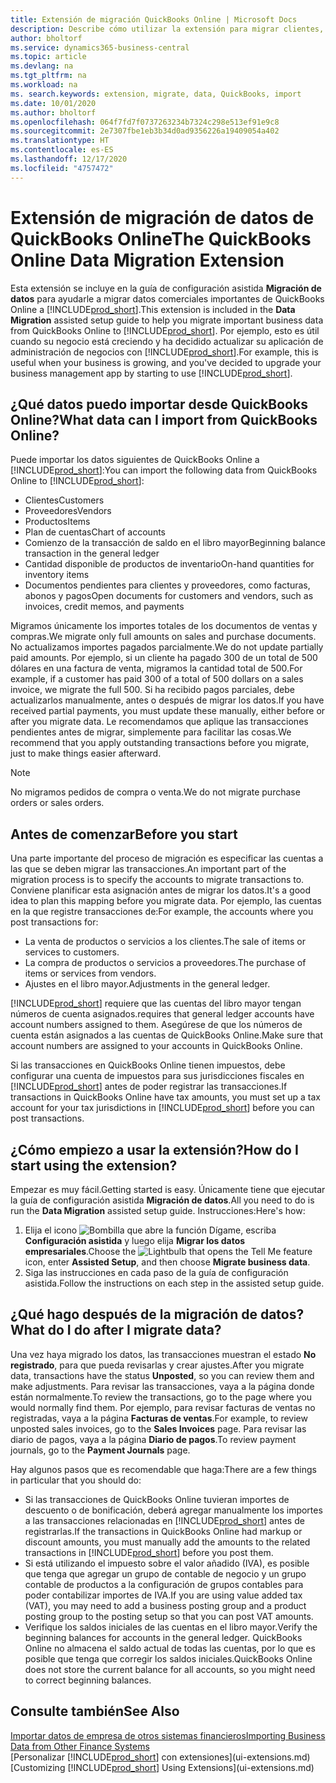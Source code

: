 ```yaml
---
title: Extensión de migración QuickBooks Online | Microsoft Docs
description: Describe cómo utilizar la extensión para migrar clientes, proveedores, elementos y cuentas de QuickBooks Online a Business Central.
author: bholtorf
ms.service: dynamics365-business-central
ms.topic: article
ms.devlang: na
ms.tgt_pltfrm: na
ms.workload: na
ms. search.keywords: extension, migrate, data, QuickBooks, import
ms.date: 10/01/2020
ms.author: bholtorf
ms.openlocfilehash: 064f7fd7f0737263234b7324c298e513ef91e9c8
ms.sourcegitcommit: 2e7307fbe1eb3b34d0ad9356226a19409054a402
ms.translationtype: HT
ms.contentlocale: es-ES
ms.lasthandoff: 12/17/2020
ms.locfileid: "4757472"
---
```

# <a name="the-quickbooks-online-data-migration-extension"></a><span data-ttu-id="a268a-103">Extensión de migración de datos de QuickBooks Online</span><span class="sxs-lookup"><span data-stu-id="a268a-103">The QuickBooks Online Data Migration Extension</span></span>

<span data-ttu-id="a268a-104">Esta extensión se incluye en la guía de configuración asistida **Migración de datos** para ayudarle a migrar datos comerciales importantes de QuickBooks Online a [!INCLUDE[prod_short](includes/prod_short.md)].</span><span class="sxs-lookup"><span data-stu-id="a268a-104">This extension is included in the **Data Migration** assisted setup guide to help you migrate important business data from QuickBooks Online to [!INCLUDE[prod_short](includes/prod_short.md)].</span></span> <span data-ttu-id="a268a-105">Por ejemplo, esto es útil cuando su negocio está creciendo y ha decidido actualizar su aplicación de administración de negocios con [!INCLUDE[prod_short](includes/prod_short.md)].</span><span class="sxs-lookup"><span data-stu-id="a268a-105">For example, this is useful when your business is growing, and you've decided to upgrade your business management app by starting to use [!INCLUDE[prod_short](includes/prod_short.md)].</span></span>

## <a name="what-data-can-i-import-from-quickbooks-online"></a><span data-ttu-id="a268a-106">¿Qué datos puedo importar desde QuickBooks Online?</span><span class="sxs-lookup"><span data-stu-id="a268a-106">What data can I import from QuickBooks Online?</span></span>

<span data-ttu-id="a268a-107">Puede importar los datos siguientes de QuickBooks Online a [!INCLUDE[prod_short](includes/prod_short.md)]:</span><span class="sxs-lookup"><span data-stu-id="a268a-107">You can import the following data from QuickBooks Online to [!INCLUDE[prod_short](includes/prod_short.md)]:</span></span>  

* <span data-ttu-id="a268a-108">Clientes</span><span class="sxs-lookup"><span data-stu-id="a268a-108">Customers</span></span>
* <span data-ttu-id="a268a-109">Proveedores</span><span class="sxs-lookup"><span data-stu-id="a268a-109">Vendors</span></span>
* <span data-ttu-id="a268a-110">Productos</span><span class="sxs-lookup"><span data-stu-id="a268a-110">Items</span></span>
* <span data-ttu-id="a268a-111">Plan de cuentas</span><span class="sxs-lookup"><span data-stu-id="a268a-111">Chart of accounts</span></span>
* <span data-ttu-id="a268a-112">Comienzo de la transacción de saldo en el libro mayor</span><span class="sxs-lookup"><span data-stu-id="a268a-112">Beginning balance transaction in the general ledger</span></span>
* <span data-ttu-id="a268a-113">Cantidad disponible de productos de inventario</span><span class="sxs-lookup"><span data-stu-id="a268a-113">On-hand quantities for inventory items</span></span>
* <span data-ttu-id="a268a-114">Documentos pendientes para clientes y proveedores, como facturas, abonos y pagos</span><span class="sxs-lookup"><span data-stu-id="a268a-114">Open documents for customers and vendors, such as invoices, credit memos, and payments</span></span>

<span data-ttu-id="a268a-115">Migramos únicamente los importes totales de los documentos de ventas y compras.</span><span class="sxs-lookup"><span data-stu-id="a268a-115">We migrate only full amounts on sales and purchase documents.</span></span> <span data-ttu-id="a268a-116">No actualizamos importes pagados parcialmente.</span><span class="sxs-lookup"><span data-stu-id="a268a-116">We do not update partially paid amounts.</span></span> <span data-ttu-id="a268a-117">Por ejemplo, si un cliente ha pagado 300 de un total de 500 dólares en una factura de venta, migramos la cantidad total de 500.</span><span class="sxs-lookup"><span data-stu-id="a268a-117">For example, if a customer has paid 300 of a total of 500 dollars on a sales invoice, we migrate the full 500.</span></span> <span data-ttu-id="a268a-118">Si ha recibido pagos parciales, debe actualizarlos manualmente, antes o después de migrar los datos.</span><span class="sxs-lookup"><span data-stu-id="a268a-118">If you have received partial payments, you must update these manually, either before or after you migrate data.</span></span> <span data-ttu-id="a268a-119">Le recomendamos que aplique las transacciones pendientes antes de migrar, simplemente para facilitar las cosas.</span><span class="sxs-lookup"><span data-stu-id="a268a-119">We recommend that you apply outstanding transactions before you migrate, just to make things easier afterward.</span></span>

> [!NOTE]  
> <span data-ttu-id="a268a-120">No migramos pedidos de compra o venta.</span><span class="sxs-lookup"><span data-stu-id="a268a-120">We do not migrate purchase orders or sales orders.</span></span>

## <a name="before-you-start"></a><span data-ttu-id="a268a-121">Antes de comenzar</span><span class="sxs-lookup"><span data-stu-id="a268a-121">Before you start</span></span>

<span data-ttu-id="a268a-122">Una parte importante del proceso de migración es especificar las cuentas a las que se deben migrar las transacciones.</span><span class="sxs-lookup"><span data-stu-id="a268a-122">An important part of the migration process is to specify the accounts to migrate transactions to.</span></span> <span data-ttu-id="a268a-123">Conviene planificar esta asignación antes de migrar los datos.</span><span class="sxs-lookup"><span data-stu-id="a268a-123">It's a good idea to plan this mapping before you migrate data.</span></span> <span data-ttu-id="a268a-124">Por ejemplo, las cuentas en la que registre transacciones de:</span><span class="sxs-lookup"><span data-stu-id="a268a-124">For example, the accounts where you post transactions for:</span></span>  

* <span data-ttu-id="a268a-125">La venta de productos o servicios a los clientes.</span><span class="sxs-lookup"><span data-stu-id="a268a-125">The sale of items or services to customers.</span></span>
* <span data-ttu-id="a268a-126">La compra de productos o servicios a proveedores.</span><span class="sxs-lookup"><span data-stu-id="a268a-126">The purchase of items or services from vendors.</span></span>  
* <span data-ttu-id="a268a-127">Ajustes en el libro mayor.</span><span class="sxs-lookup"><span data-stu-id="a268a-127">Adjustments in the general ledger.</span></span>  

[!INCLUDE[prod_short](includes/prod_short.md)] <span data-ttu-id="a268a-128">requiere que las cuentas del libro mayor tengan números de cuenta asignados.</span><span class="sxs-lookup"><span data-stu-id="a268a-128">requires that general ledger accounts have account numbers assigned to them.</span></span> <span data-ttu-id="a268a-129">Asegúrese de que los números de cuenta están asignados a las cuentas de QuickBooks Online.</span><span class="sxs-lookup"><span data-stu-id="a268a-129">Make sure that account numbers are assigned to your accounts in QuickBooks Online.</span></span>

<span data-ttu-id="a268a-130">Si las transacciones en QuickBooks Online tienen impuestos, debe configurar una cuenta de impuestos para sus jurisdicciones fiscales en [!INCLUDE[prod_short](includes/prod_short.md)] antes de poder registrar las transacciones.</span><span class="sxs-lookup"><span data-stu-id="a268a-130">If transactions in QuickBooks Online have tax amounts, you must set up a tax account for your tax jurisdictions in [!INCLUDE[prod_short](includes/prod_short.md)] before you can post transactions.</span></span>

## <a name="how-do-i-start-using-the-extension"></a><span data-ttu-id="a268a-131">¿Cómo empiezo a usar la extensión?</span><span class="sxs-lookup"><span data-stu-id="a268a-131">How do I start using the extension?</span></span>

<span data-ttu-id="a268a-132">Empezar es muy fácil.</span><span class="sxs-lookup"><span data-stu-id="a268a-132">Getting started is easy.</span></span> <span data-ttu-id="a268a-133">Únicamente tiene que ejecutar la guía de configuración asistida **Migración de datos**.</span><span class="sxs-lookup"><span data-stu-id="a268a-133">All you need to do is run the **Data Migration** assisted setup guide.</span></span> <span data-ttu-id="a268a-134">Instrucciones:</span><span class="sxs-lookup"><span data-stu-id="a268a-134">Here's how:</span></span>

1. <span data-ttu-id="a268a-135">Elija el icono ![Bombilla que abre la función Dígame](media/ui-search/search_small.png "Dígame qué desea hacer"), escriba **Configuración asistida** y luego elija **Migrar los datos empresariales**.</span><span class="sxs-lookup"><span data-stu-id="a268a-135">Choose the ![Lightbulb that opens the Tell Me feature](media/ui-search/search_small.png "Tell me what you want to do") icon, enter **Assisted Setup**, and then choose **Migrate business data**.</span></span>
2. <span data-ttu-id="a268a-136">Siga las instrucciones en cada paso de la guía de configuración asistida.</span><span class="sxs-lookup"><span data-stu-id="a268a-136">Follow the instructions on each step in the assisted setup guide.</span></span>

## <a name="what-do-i-do-after-i-migrate-data"></a><span data-ttu-id="a268a-137">¿Qué hago después de la migración de datos?</span><span class="sxs-lookup"><span data-stu-id="a268a-137">What do I do after I migrate data?</span></span>

<span data-ttu-id="a268a-138">Una vez haya migrado los datos, las transacciones muestran el estado **No registrado**, para que pueda revisarlas y crear ajustes.</span><span class="sxs-lookup"><span data-stu-id="a268a-138">After you migrate data, transactions have the status **Unposted**, so you can review them and make adjustments.</span></span> <span data-ttu-id="a268a-139">Para revisar las transacciones, vaya a la página donde están normalmente.</span><span class="sxs-lookup"><span data-stu-id="a268a-139">To review the transactions, go to the page where you would normally find them.</span></span> <span data-ttu-id="a268a-140">Por ejemplo, para revisar facturas de ventas no registradas, vaya a la página **Facturas de ventas**.</span><span class="sxs-lookup"><span data-stu-id="a268a-140">For example, to review unposted sales invoices, go to the **Sales Invoices** page.</span></span> <span data-ttu-id="a268a-141">Para revisar las diario de pagos, vaya a la página **Diario de pagos**.</span><span class="sxs-lookup"><span data-stu-id="a268a-141">To review payment journals, go to the **Payment Journals** page.</span></span>  

<span data-ttu-id="a268a-142">Hay algunos pasos que es recomendable que haga:</span><span class="sxs-lookup"><span data-stu-id="a268a-142">There are a few things in particular that you should do:</span></span>

* <span data-ttu-id="a268a-143">Si las transacciones de QuickBooks Online tuvieran importes de descuento o de bonificación, deberá agregar manualmente los importes a las transacciones relacionadas en [!INCLUDE[prod_short](includes/prod_short.md)] antes de registrarlas.</span><span class="sxs-lookup"><span data-stu-id="a268a-143">If the transactions in QuickBooks Online had markup or discount amounts, you must manually add the amounts to the related transactions in [!INCLUDE[prod_short](includes/prod_short.md)] before you post them.</span></span>
* <span data-ttu-id="a268a-144">Si está utilizando el impuesto sobre el valor añadido (IVA), es posible que tenga que agregar un grupo de contable de negocio y un grupo contable de productos a la configuración de grupos contables para poder contabilizar importes de IVA.</span><span class="sxs-lookup"><span data-stu-id="a268a-144">If you are using value added tax (VAT), you may need to add a business posting group and a product posting group to the posting setup so that you can post VAT amounts.</span></span>
* <span data-ttu-id="a268a-145">Verifique los saldos iniciales de las cuentas en el libro mayor.</span><span class="sxs-lookup"><span data-stu-id="a268a-145">Verify the beginning balances for accounts in the general ledger.</span></span> <span data-ttu-id="a268a-146">QuickBooks Online no almacena el saldo actual de todas las cuentas, por lo que es posible que tenga que corregir los saldos iniciales.</span><span class="sxs-lookup"><span data-stu-id="a268a-146">QuickBooks Online does not store the current balance for all accounts, so you might need to correct beginning balances.</span></span>

## <a name="see-also"></a><span data-ttu-id="a268a-147">Consulte también</span><span class="sxs-lookup"><span data-stu-id="a268a-147">See Also</span></span>

[<span data-ttu-id="a268a-148">Importar datos de empresa de otros sistemas financieros</span><span class="sxs-lookup"><span data-stu-id="a268a-148">Importing Business Data from Other Finance Systems</span></span>](across-import-data-configuration-packages.md)  
<span data-ttu-id="a268a-149">[Personalizar [!INCLUDE[prod_short](includes/prod_short.md)] con extensiones](ui-extensions.md)</span><span class="sxs-lookup"><span data-stu-id="a268a-149">[Customizing [!INCLUDE[prod_short](includes/prod_short.md)] Using Extensions](ui-extensions.md)</span></span>  
